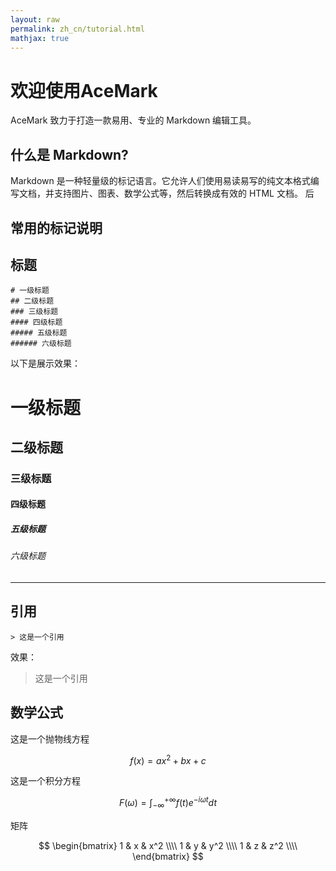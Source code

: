```yaml
---
layout: raw
permalink: zh_cn/tutorial.html
mathjax: true
---
```


# 欢迎使用AceMark
AceMark 致力于打造一款易用、专业的 Markdown 编辑工具。

## 什么是 Markdown?
Markdown 是一种轻量级的标记语言。它允许人们使用易读易写的纯文本格式编写文档，并支持图片、图表、数学公式等，然后转换成有效的 HTML 文档。
后

## 常用的标记说明
## 标题
	# 一级标题
	## 二级标题
	### 三级标题
	#### 四级标题
	##### 五级标题
	###### 六级标题

以下是展示效果：
# 一级标题
## 二级标题
### 三级标题
#### 四级标题
##### 五级标题
###### 六级标题

------

## 引用
	> 这是一个引用
效果：
> 这是一个引用

## 数学公式
这是一个抛物线方程

$$
f(x) = a x^2 + b x + c
$$

这是一个积分方程

$$
F(\omega)=\int_{-\infty}^{+\infty} {f(t)e^{-i\omega t}dt}
$$


矩阵

$$
\begin{bmatrix}
1 & x & x^2 \\\\
1 & y & y^2 \\\\
1 & z & z^2 \\\\
\end{bmatrix}
$$
